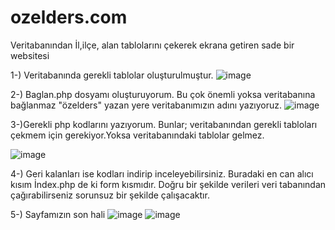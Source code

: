 # ozelders.com
Veritabanından İl,ilçe, alan tablolarını çekerek ekrana getiren sade bir websitesi

1-) Veritabanında gerekli tablolar oluşturulmuştur.
![image](https://user-images.githubusercontent.com/93864046/207330594-8c656649-e8b6-42c9-af7d-ed199c1aeea4.png)

2-) Baglan.php dosyamı oluşturuyorum. Bu çok önemli yoksa veritabanına bağlanmaz "özelders" yazan yere veritabanımızın adını yazıyoruz.
![image](https://user-images.githubusercontent.com/93864046/207331352-1ce3bb84-9d90-49e4-846e-a7cdb41b765b.png)

3-)Gerekli php kodlarını yazıyorum. Bunlar; veritabanından gerekli tabloları çekmem için gerekiyor.Yoksa veritabanındaki tablolar gelmez.

![image](https://user-images.githubusercontent.com/93864046/207332289-65d0c73e-4f91-49e9-a162-faaa0522a848.png)

4-) Geri kalanları ise kodları indirip inceleyebilirsiniz. Buradaki en can alıcı kısım İndex.php de ki form kısmıdır. Doğru bir şekilde verileri veri tabanından çağırabilirseniz
sorunsuz bir şekilde çalışacaktır.

5-) Sayfamızın son hali
![image](https://user-images.githubusercontent.com/93864046/207340811-3b2e21f7-d567-4ad6-84cb-9e7ae0ecd70e.png)
![image](https://user-images.githubusercontent.com/93864046/207341212-83a6ed01-73bc-43e5-ae35-d13d5fe530f4.png)
